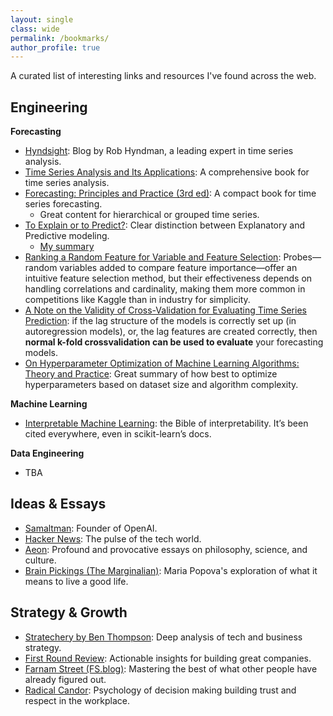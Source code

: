 ```yaml
---
layout: single
class: wide
permalink: /bookmarks/
author_profile: true
---
```


A curated list of interesting links and resources I've found across the web.

## Engineering

**Forecasting**
- [Hyndsight](https://robjhyndman.com/hyndsight/): Blog by Rob Hyndman, a leading expert in time series analysis.
- [Time Series Analysis and Its Applications](http://www.stat.ucla.edu/~frederic/415/S23/tsa4.pdf): A comprehensive book for time series analysis.
- [Forecasting: Principles and Practice (3rd ed)](https://otexts.com/fpp3/): A compact book for time series forecasting.
  - Great content for hierarchical or grouped time series.
- [To Explain or to Predict?](https://projecteuclid.org/journals/statistical-science/volume-25/issue-3/To-Explain-or-to-Predict/10.1214/10-STS330.full): Clear distinction between Explanatory and Predictive modeling.
  - [My summary](../_posts/2025-07-16-ExplanatoryvsPredictiveModeling.md)
- [Ranking a Random Feature for Variable and Feature Selection](https://jmlr.org/papers/volume3/stoppiglia03a/stoppiglia03a.pdf): Probes—random variables added to compare feature importance—offer an intuitive feature selection method, but their effectiveness depends on handling correlations and cardinality, making them more common in competitions like Kaggle than in industry for simplicity.
- [A Note on the Validity of Cross-Validation for Evaluating Time Series Prediction](https://www.monash.edu/business/econometrics-and-business-statistics/research/publications/ebs/wp10-15.pdf): if the lag structure of the models is correctly set up (in autoregression models), or, the lag features are created correctly, then **normal k-fold crossvalidation can be used to evaluate** your forecasting models.
- [On Hyperparameter Optimization of Machine Learning Algorithms: Theory and Practice](https://arxiv.org/pdf/2007.15745): Great summary of how best to optimize hyperparameters based on dataset size and algorithm complexity.


**Machine Learning**
- [Interpretable Machine Learning](https://originalstatic.aminer.cn/misc/pdf/Molnar-interpretable-machine-learning_compressed.pdf): the Bible of interpretability. It’s been cited everywhere, even in scikit-learn’s docs.

**Data Engineering**
- TBA

## Ideas & Essays

- [Samaltman](https://blog.samaltman.com/reflections): Founder of OpenAI.
- [Hacker News](https://news.ycombinator.com/): The pulse of the tech world.
- [Aeon](https://aeon.co/): Profound and provocative essays on philosophy, science, and culture.
- [Brain Pickings (The Marginalian)](https://www.themarginalian.org/): Maria Popova's exploration of what it means to live a good life.

## Strategy & Growth

- [Stratechery by Ben Thompson](https://stratechery.com/): Deep analysis of tech and business strategy.
- [First Round Review](https://review.firstround.com/): Actionable insights for building great companies.
- [Farnam Street (FS.blog)](https://fs.blog/): Mastering the best of what other people have already figured out.
- [Radical Candor](https://radicalcandor.com/): Psychology of decision making building trust and respect in the workplace.
